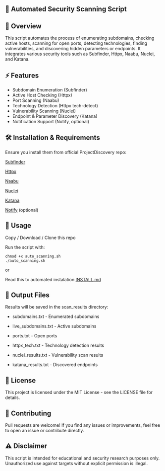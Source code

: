 ## 🔎 Automated Security Scanning Script

## 📌 Overview

This script automates the process of enumerating subdomains, checking active hosts, scanning for open ports, detecting technologies, finding vulnerabilities, and discovering hidden parameters or endpoints. It integrates various security tools such as Subfinder, Httpx, Naabu, Nuclei, and Katana.

## ⚡ Features

- Subdomain Enumeration (Subfinder)
- Active Host Checking (Httpx)
- Port Scanning (Naabu)
- Technology Detection (Httpx tech-detect)
- Vulnerability Scanning (Nuclei)
- Endpoint & Parameter Discovery (Katana)
- Notification Support (Notify, optional)

## 🛠️ Installation & Requirements

Ensure you install them from official ProjectDiscovery repo:

[Subfinder](https://github.com/projectdiscovery/subfinder)

[Httpx](https://github.com/projectdiscovery/httpx)

[Naabu](https://github.com/projectdiscovery/naabu)

[Nuclei](https://github.com/projectdiscovery/nuclei)

[Katana](https://github.com/projectdiscovery/katana)

[Notify](https://github.com/projectdiscovery/notify) (optional)


## 🚀 Usage

Copy / Download / Clone this repo

Run the script with:
```
chmod +x auto_scanning.sh
./auto_scanning.sh
```

or

Read this to automated instalation [INSTALL.md](https://github.com/armanridho/PD_autopilot/INSTALL.md)
## 📂 Output Files

Results will be saved in the scan_results directory:

- subdomains.txt - Enumerated subdomains

- live_subdomains.txt - Active subdomains

- ports.txt - Open ports

- httpx_tech.txt - Technology detection results

- nuclei_results.txt - Vulnerability scan results

- katana_results.txt - Discovered endpoints

## 📜 License

This project is licensed under the MIT License - see the LICENSE file for details.

## 🤝 Contributing

Pull requests are welcome! If you find any issues or improvements, feel free to open an issue or contribute directly.

## ⚠️ Disclaimer

This script is intended for educational and security research purposes only. Unauthorized use against targets without explicit permission is illegal.
